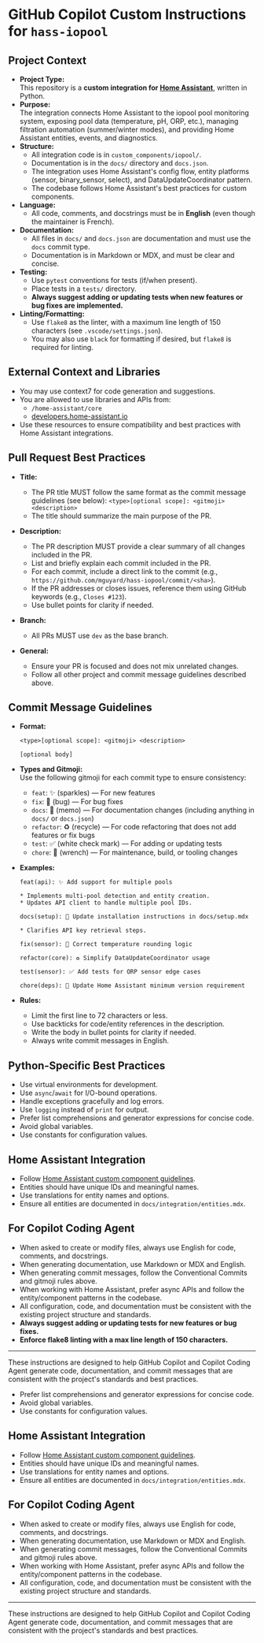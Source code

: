 # GitHub Copilot Custom Instructions for `hass-iopool`

## Project Context

- **Project Type:**  
  This repository is a **custom integration for [Home Assistant](https://www.home-assistant.io/)**, written in Python.
- **Purpose:**  
  The integration connects Home Assistant to the iopool pool monitoring system, exposing pool data (temperature, pH, ORP, etc.), managing filtration automation (summer/winter modes), and providing Home Assistant entities, events, and diagnostics.
- **Structure:**  
  - All integration code is in `custom_components/iopool/`.
  - Documentation is in the `docs/` directory and `docs.json`.
  - The integration uses Home Assistant's config flow, entity platforms (sensor, binary_sensor, select), and DataUpdateCoordinator pattern.
  - The codebase follows Home Assistant's best practices for custom components.
- **Language:**  
  - All code, comments, and docstrings must be in **English** (even though the maintainer is French).
- **Documentation:**  
  - All files in `docs/` and `docs.json` are documentation and must use the `docs` commit type.
  - Documentation is in Markdown or MDX, and must be clear and concise.
- **Testing:**  
  - Use `pytest` conventions for tests (if/when present).
  - Place tests in a `tests/` directory.
  - **Always suggest adding or updating tests when new features or bug fixes are implemented.**
- **Linting/Formatting:**  
  - Use `flake8` as the linter, with a maximum line length of 150 characters (see `.vscode/settings.json`).
  - You may also use `black` for formatting if desired, but `flake8` is required for linting.

## External Context and Libraries

- You may use context7 for code generation and suggestions.
- You are allowed to use libraries and APIs from:
  - `/home-assistant/core`
  - [developers.home-assistant.io](https://developers.home-assistant.io)
- Use these resources to ensure compatibility and best practices with Home Assistant integrations.

## Pull Request Best Practices

- **Title:**
  - The PR title MUST follow the same format as the commit message guidelines (see below):
    `<type>[optional scope]: <gitmoji> <description>`
  - The title should summarize the main purpose of the PR.

- **Description:**
  - The PR description MUST provide a clear summary of all changes included in the PR.
  - List and briefly explain each commit included in the PR.
  - For each commit, include a direct link to the commit (e.g., `https://github.com/mguyard/hass-iopool/commit/<sha>`).
  - If the PR addresses or closes issues, reference them using GitHub keywords (e.g., `Closes #123`).
  - Use bullet points for clarity if needed.

- **Branch:**
  - All PRs MUST use `dev` as the base branch.

- **General:**
  - Ensure your PR is focused and does not mix unrelated changes.
  - Follow all other project and commit message guidelines described above.


## Commit Message Guidelines

- **Format:**  
  ```
  <type>[optional scope]: <gitmoji> <description>

  [optional body]
  ```
- **Types and Gitmoji:**  
  Use the following gitmoji for each commit type to ensure consistency:
  - `feat`: ✨ (sparkles) — For new features
  - `fix`: 🐛 (bug) — For bug fixes
  - `docs`: 📝 (memo) — For documentation changes (including anything in `docs/` or `docs.json`)
  - `refactor`: ♻️ (recycle) — For code refactoring that does not add features or fix bugs
  - `test`: ✅ (white check mark) — For adding or updating tests
  - `chore`: 🔧 (wrench) — For maintenance, build, or tooling changes

- **Examples:**
  ```
  feat(api): ✨ Add support for multiple pools

  * Implements multi-pool detection and entity creation.
  * Updates API client to handle multiple pool IDs.
  ```

  ```
  docs(setup): 📝 Update installation instructions in docs/setup.mdx

  * Clarifies API key retrieval steps.
  ```

  ```
  fix(sensor): 🐛 Correct temperature rounding logic
  ```

  ```
  refactor(core): ♻️ Simplify DataUpdateCoordinator usage
  ```

  ```
  test(sensor): ✅ Add tests for ORP sensor edge cases
  ```

  ```
  chore(deps): 🔧 Update Home Assistant minimum version requirement
  ```

- **Rules:**
  - Limit the first line to 72 characters or less.
  - Use backticks for code/entity references in the description.
  - Write the body in bullet points for clarity if needed.
  - Always write commit messages in English.

## Python-Specific Best Practices

- Use virtual environments for development.
- Use `async`/`await` for I/O-bound operations.
- Handle exceptions gracefully and log errors.
- Use `logging` instead of `print` for output.
- Prefer list comprehensions and generator expressions for concise code.
- Avoid global variables.
- Use constants for configuration values.

## Home Assistant Integration

- Follow [Home Assistant custom component guidelines](https://developers.home-assistant.io/docs/creating_component_index/).
- Entities should have unique IDs and meaningful names.
- Use translations for entity names and options.
- Ensure all entities are documented in `docs/integration/entities.mdx`.

## For Copilot Coding Agent

- When asked to create or modify files, always use English for code, comments, and docstrings.
- When generating documentation, use Markdown or MDX and English.
- When generating commit messages, follow the Conventional Commits and gitmoji rules above.
- When working with Home Assistant, prefer async APIs and follow the entity/component patterns in the codebase.
- All configuration, code, and documentation must be consistent with the existing project structure and standards.
- **Always suggest adding or updating tests for new features or bug fixes.**
- **Enforce flake8 linting with a max line length of 150 characters.**

---

These instructions are designed to help GitHub Copilot and Copilot Coding Agent generate code, documentation, and commit messages that are consistent with the project's standards and best practices.
- Prefer list comprehensions and generator expressions for concise code.
- Avoid global variables.
- Use constants for configuration values.

## Home Assistant Integration

- Follow [Home Assistant custom component guidelines](https://developers.home-assistant.io/docs/creating_component_index/).
- Entities should have unique IDs and meaningful names.
- Use translations for entity names and options.
- Ensure all entities are documented in `docs/integration/entities.mdx`.

## For Copilot Coding Agent

- When asked to create or modify files, always use English for code, comments, and docstrings.
- When generating documentation, use Markdown or MDX and English.
- When generating commit messages, follow the Conventional Commits and gitmoji rules above.
- When working with Home Assistant, prefer async APIs and follow the entity/component patterns in the codebase.
- All configuration, code, and documentation must be consistent with the existing project structure and standards.

---
These instructions are designed to help GitHub Copilot and Copilot Coding Agent generate code, documentation, and commit messages that are consistent with the project's standards and best practices.
